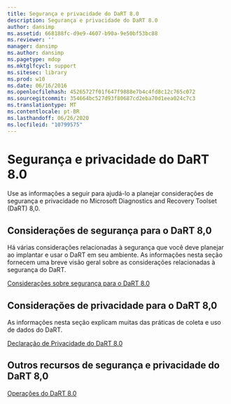 ```yaml
---
title: Segurança e privacidade do DaRT 8.0
description: Segurança e privacidade do DaRT 8.0
author: dansimp
ms.assetid: 668188fc-d9e9-4607-b90a-9e50bf53bc88
ms.reviewer: ''
manager: dansimp
ms.author: dansimp
ms.pagetype: mdop
ms.mktglfcycl: support
ms.sitesec: library
ms.prod: w10
ms.date: 06/16/2016
ms.openlocfilehash: 45265727f01f647f9888e7b4c4fd8c12c765c072
ms.sourcegitcommit: 354664bc527d93f80687cd2eba70d1eea024c7c3
ms.translationtype: MT
ms.contentlocale: pt-BR
ms.lasthandoff: 06/26/2020
ms.locfileid: "10799575"
---
```

# Segurança e privacidade do DaRT 8.0


Use as informações a seguir para ajudá-lo a planejar considerações de segurança e privacidade no Microsoft Diagnostics and Recovery Toolset (DaRT) 8,0.

## Considerações de segurança para o DaRT 8,0


Há várias considerações relacionadas à segurança que você deve planejar ao implantar e usar o DaRT em seu ambiente. As informações nesta seção fornecem uma breve visão geral sobre as considerações relacionadas à segurança do DaRT.

[Considerações sobre segurança para o DaRT 8.0](security-considerations-for-dart-80--dart-8.md)

## Considerações de privacidade para o DaRT 8,0


As informações nesta seção explicam muitas das práticas de coleta e uso de dados do DaRT.

[Declaração de Privacidade do DaRT 8.0](dart-80-privacy-statement-dart-8.md)

## Outros recursos de segurança e privacidade do DaRT 8,0


[Operações do DaRT 8.0](operations-for-dart-80-dart-8.md)

 

 





